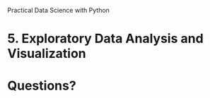 [comment]: # (THEME = pdsp)
[comment]: # (CODE_THEME = base16/zenburn)
Practical Data Science with Python
# 5. Exploratory Data Analysis and Visualization

[comment]: # (!!!)

# Questions?

